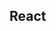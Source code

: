 

<!-- Start src/components/game/game_plan/drawing_area.js -->

## React

<!-- End src/components/game/game_plan/drawing_area.js -->

